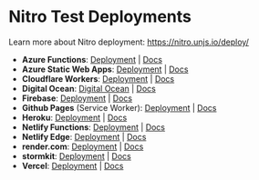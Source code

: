 # Nitro Test Deployments

Learn more about Nitro deployment: https://nitro.unjs.io/deploy/

- **Azure Functions**: [Deployment](https://nitro-deployment.azurewebsites.net/) | [Docs](https://nitro.unjs.io/deploy/providers/abc.html)
- **Azure Static Web Apps**: [Deployment](https://icy-pond-008be3f03.1.azurestaticapps.net/) | [Docs](https://nitro.unjs.io/deploy/providers/abc.html)
- **Cloudflare Workers**: [Deployment](https://nitro-deployment.pi0.workers.dev) | [Docs](https://nitro.unjs.io/deploy/providers/cloudflare.html)
- **Digital Ocean**: [Digital Ocean](https://nitro-deployment-w5dzm.ondigitalocean.app/) | [Docs](https://nitro.unjs.io/deploy/providers/digitalocean.html)
- **Firebase**: [Deployment](https://nitro-deployment.web.app/) | [Docs](https://nitro.unjs.io/deploy/providers/firebase.html)
- **Github Pages** (Service Worker): [Deployment](https://unjs.github.io/nitro-deploys/) | [Docs](#)
- **Heroku**: [Deployment](https://nitro-deployment.herokuapp.com/) | [Docs](https://nitro.unjs.io/deploy/providers/heroku.html)
- **Netlify Functions**: [Deployment](https://nitro-deployment.netlify.app) | [Docs](https://nitro.unjs.io/deploy/providers/netlify.html)
- **Netlify Edge**: [Deployment](https://nitro-deployment-edge.netlify.app/) | [Docs](https://nitro.unjs.io/deploy/providers/netlify.html)
- **render.com**: [Deployment](https://nitro-deployment.onrender.com/) | [Docs](https://nitro.unjs.io/deploy/providers/render.html)
- **stormkit**: [Deployment](https://scourgebrick-ppmy24.stormkit.dev/) | [Docs](https://nitro.unjs.io/deploy/providers/stormkit.html)
- **Vercel**: [Deployment](https://nitro-deployment.vercel.app) | [Docs](https://nitro.unjs.io/deploy/providers/vercel.html)
